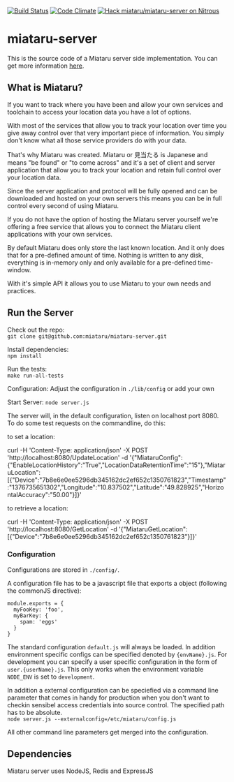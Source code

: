 [![Build Status](https://travis-ci.org/miataru/miataru-server.png)](https://travis-ci.org/miataru/miataru-server)
[![Code Climate](https://codeclimate.com/github/miataru/miataru-server/badges/gpa.svg)](https://codeclimate.com/github/miataru/miataru-server)
[![Hack miataru/miataru-server on Nitrous](https://d3o0mnbgv6k92a.cloudfront.net/assets/hack-s-v1-0616054bfad452919522f1d08ad1fddf.png)](https://lite.nitrous.io/hack_button?source=embed&runtime=nodejs&repo=miataru%2Fmiataru-server&file_to_open=README.md)

# miataru-server

This is the source code of a Miataru server side implementation. You can get more information [here](http://www.miataru.com).

## What is Miataru?

If you want to track where you have been and allow your own services and toolchain to access your location data you have a lot of options.

With most of the services that allow you to track your location over time you give away control over that very important piece of information. You simply don't know what all those service providers do with your data.

That's why Miataru was created. Miataru or 見当たる is Japanese and means "be found" or "to come across" and it's a set of client and server application that allow you to track your location and retain full control over your location data.

Since the server application and protocol will be fully opened and can be downloaded and hosted on your own servers this means you can be in full control every second of using Miataru.

If you do not have the option of hosting the Miataru server yourself we're offering a free service that allows you to connect the Miataru client applications with your own services.

By default Miataru does only store the last known location. And it only does that for a pre-defined amount of time. Nothing is written to any disk, everything is in-memory only and only available for a pre-defined time-window.

With it's simple API it allows you to use Miataru to your own needs and practices.

## Run the Server

Check out the repo:  
`git clone git@github.com:miataru/miataru-server.git`

Install dependencies:  
`npm install`

Run the tests:  
`make run-all-tests`

Configuration:
Adjust the configuration in `./lib/config` or add your own

Start Server:
`node server.js`

The server will, in the default configuration, listen on localhost port 8080. To do some test requests on the commandline, do this:

to set a location:

curl -H 'Content-Type: application/json' -X POST 'http://localhost:8080/UpdateLocation' -d '{"MiataruConfig":{"EnableLocationHistory":"True","LocationDataRetentionTime":"15"},"MiataruLocation":[{"Device":"7b8e6e0ee5296db345162dc2ef652c1350761823","Timestamp":"1376735651302","Longitude":"10.837502","Latitude":"49.828925","HorizontalAccuracy":"50.00"}]}'

to retrieve a location:

curl -H 'Content-Type: application/json' -X POST 'http://localhost:8080/GetLocation' -d '{"MiataruGetLocation":[{"Device":"7b8e6e0ee5296db345162dc2ef652c1350761823"}]}'

### Configuration

Configurations are stored in `./config/`. 

A configuration file has to be a javascript file that exports a object (following the commonJS directive):
```
module.exports = {
  myFooKey: 'foo',
  myBarKey: {
    spam: 'eggs'
  }
}
```

The standard configuration `default.js` will always be loaded. 
In addition environment specific configs can be specified denoted by `{envName}.js`.
For development you can specify a user specific configuration in the form of `user.{userName}.js`.
This only works when the environment variable `NODE_ENV` is set to `development`.

In addition a external configuration can be speciefied via a command line parameter that comes in handy for production when you don't want to checkin sensibel access credentials into source control. The specified path has to be absolute.  
`node server.js --externalconfig=/etc/miataru/config.js`

All other command line parameters get merged into the configuration.

## Dependencies

Miataru server uses NodeJS, Redis and ExpressJS
